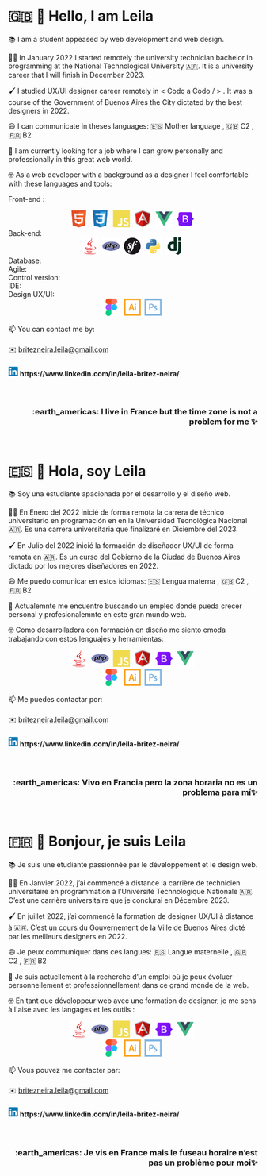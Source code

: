 # :uk:  👋 Hello, I am Leila 

  :books: I am a student appeased by web development and web design. 

 :woman_technologist: In January 2022 I started remotely the university technician bachelor in programming at the National Technological University :argentina:. It is a university career that I will finish in December 2023. 

 :paintbrush: I studied UX/UI designer career remotely in < Codo a Codo / > . It was a course of the Government of Buenos Aires the City dictated by the best designers in 2022. 

 😄 I can communicate in theses languages: :es: Mother language , :uk: C2 , :fr: B2 

 🌱 I am currently looking for a job where I can grow personally and professionally in this great web world.

 :nerd_face: As a web developer with a background as a designer I feel comfortable with these languages and tools: 

 Front-end : 
<div align="center">
 <img src="https://github.com/devicons/devicon/blob/master/icons/html5/html5-original.svg" title="HTML" alt="HTML" width="35" height="35">&nbsp;
 <img src="https://github.com/devicons/devicon/blob/master/icons/css3/css3-original.svg" title="CSS" alt="Css" width="35" height="35">&nbsp;
 <img src="https://github.com/devicons/devicon/blob/master/icons/javascript/javascript-plain.svg" title="JavaScrip" alt="JS" width="35" height="35">&nbsp;
<img src="https://github.com/devicons/devicon/blob/master/icons/angularjs/angularjs-original.svg" title="Angular" alt="Angular" width="35" height="35">&nbsp;
 <img src="https://github.com/devicons/devicon/blob/master/icons/vuejs/vuejs-original.svg" title="Vue" alt="Vue" width="35" height="35">&nbsp;
<img src="https://github.com/devicons/devicon/blob/master/icons/bootstrap/bootstrap-original.svg" title="Bootstrap" alt="Bootstrap" width="35" height="35">&nbsp;
</div>
Back-end: 
<div align="center">
<img src="https://github.com/devicons/devicon/blob/master/icons/java/java-plain.svg" title="Java" alt="Java" width="35" height="35">&nbsp;
<img src="https://github.com/devicons/devicon/blob/master/icons/php/php-original.svg" title="Php" alt="Php" width="35" height="35">&nbsp;
<img src="https://github.com/devicons/devicon/blob/master/icons/symfony/symfony-original.svg" title="Symfony" alt="Symfony" width="35" height="35">&nbsp;
<img src="https://github.com/devicons/devicon/blob/master/icons/python/python-original.svg" title="Python" alt="Python" width="35" height="35">&nbsp;
<img src="https://github.com/devicons/devicon/blob/master/icons/django/django-plain.svg" title="Django" alt="Django" width="35" height="35">&nbsp;
</div>
Database: 
<div align="center">
 
</div>
Agile: 
<div align="center">
 
</div>
Control version:
<div align="center">
 
</div>
IDE:
<div align="center">
 
</div>
Design UX/UI:
<div align="center">
 <img src="https://github.com/devicons/devicon/blob/master/icons/figma/figma-original.svg" title="Figma" alt="Figma" width="35" height="35">&nbsp;
 <img src="https://github.com/devicons/devicon/blob/master/icons/illustrator/illustrator-line.svg" title="Ilustrator" alt="Ilustrator" width="35" height="35">&nbsp;
 <img src="https://github.com/devicons/devicon/blob/master/icons/photoshop/photoshop-line.svg" title="Photoshop" alt="Photoshop" width="35" height="35">&nbsp;
</div>

 📫 You can contact me by: <br> <br>
 :envelope: britezneira.leila@gmail.com
 <h4><img src="https://github.com/devicons/devicon/blob/master/icons/linkedin/linkedin-original.svg" title="in" alt="in" width="20" height="20">  https://www.linkedin.com/in/leila-britez-neira/ </h4><br> 

 <h3 align = 'end'> :earth_americas: I live in France but the time zone is not a problem for me ✨ </h3> <br>
 
# :es:  👋 Hola, soy Leila 

 :books: Soy una estudiante apacionada por el desarrollo y el diseño web. 

 :woman_technologist: En Enero del 2022 inicié de forma remota la carrera de técnico universitario en programación en en la Universidad Tecnológica Nacional :argentina:. Es una carrera universitaria que finalizaré en Diciembre del 2023. 

 :paintbrush: En Julio del 2022 inicié la formación de diseñador UX/UI de forma remota en <Codo a Codo/> :argentina:. Es un curso del Gobierno de la Ciudad de Buenos Aires dictado por los mejores diseñadores en 2022. 

 😄 Me puedo comunicar en estos idiomas: :es: Lengua materna , 🇬🇧 C2 , :fr: B2 

 🌱 Actualemnte me encuentro buscando un empleo donde pueda crecer personal y profesionalemnte en este gran mundo web.
 
 :nerd_face: Como desarrolladora con formación en diseño me siento cmoda trabajando con estos lenguajes y herramientas: 
<div align="center">
 <img src="https://github.com/devicons/devicon/blob/master/icons/java/java-plain.svg" title="Java" alt="Java" width="35" height="35">&nbsp;
 <img src="https://github.com/devicons/devicon/blob/master/icons/php/php-original.svg" title="Php" alt="Php" width="35" height="35">&nbsp;
 <img src="https://github.com/devicons/devicon/blob/master/icons/javascript/javascript-plain.svg" title="JavaScrip" alt="JS" width="35" height="35">&nbsp;
	<img src="https://github.com/devicons/devicon/blob/master/icons/angularjs/angularjs-original.svg" title="Angular" alt="Angular" width="35" height="35">&nbsp;
 <img src="https://github.com/devicons/devicon/blob/master/icons/bootstrap/bootstrap-original.svg" title="Bootstrap" alt="Bootstrap" width="35" height="35">&nbsp;
 <img src="https://github.com/devicons/devicon/blob/master/icons/vuejs/vuejs-original.svg" title="Vue" alt="Vue" width="35" height="35">&nbsp;
</div>
<div align="center">
 <img src="https://github.com/devicons/devicon/blob/master/icons/figma/figma-original.svg" title="Figma" alt="Figma" width="35" height="35">&nbsp;
 <img src="https://github.com/devicons/devicon/blob/master/icons/illustrator/illustrator-line.svg" title="Ilustrator" alt="Ilustrator" width="35" height="35">&nbsp;
 <img src="https://github.com/devicons/devicon/blob/master/icons/photoshop/photoshop-line.svg" title="Photoshop" alt="Photoshop" width="35" height="35">&nbsp;
</div>

 📫 Me puedes contactar por: <br> <br>
 :envelope: britezneira.leila@gmail.com 
 <h4><img src="https://github.com/devicons/devicon/blob/master/icons/linkedin/linkedin-original.svg" title="in" alt="in" width="20" height="20">  https://www.linkedin.com/in/leila-britez-neira/ </h4><br> 

 <h3 align = 'end'> :earth_americas: Vivo en Francia pero la zona horaria no es un problema para mí✨ </h3> <br>

 # :fr:  👋 Bonjour, je suis Leila 

 :books: Je suis une étudiante passionnée par le développement et le design web. 

 :woman_technologist: En Janvier 2022, j’ai commencé à distance la carrière de technicien universitaire en programmation à l’Université Technologique Nationale :argentina:. C’est une carrière universitaire que je conclurai en Décembre 2023.

 :paintbrush: En juillet 2022, j’ai commencé la formation de designer UX/UI à distance à <Codo a Codo /> :argentina:. C’est un cours du Gouvernement de la Ville de Buenos Aires dicté par les meilleurs designers en 2022. 

 😄 Je peux communiquer dans ces langues: :es: Langue maternelle , :uk: C2 , :fr: B2  

 🌱 Je suis actuellement à la recherche d’un emploi où je peux évoluer personnellement et professionnellement dans ce grand monde de la web.
 
 :nerd_face: En tant que développeur web avec une formation de designer, je me sens à l'aise avec les langages et les outils : 
<div align="center">
 <img src="https://github.com/devicons/devicon/blob/master/icons/java/java-plain.svg" title="Java" alt="Java" width="35" height="35">&nbsp;
 <img src="https://github.com/devicons/devicon/blob/master/icons/php/php-original.svg" title="Php" alt="Php" width="35" height="35">&nbsp;
 <img src="https://github.com/devicons/devicon/blob/master/icons/javascript/javascript-plain.svg" title="JavaScrip" alt="JS" width="35" height="35">&nbsp;
	<img src="https://github.com/devicons/devicon/blob/master/icons/angularjs/angularjs-original.svg" title="Angular" alt="Angular" width="35" height="35">&nbsp;
 <img src="https://github.com/devicons/devicon/blob/master/icons/bootstrap/bootstrap-original.svg" title="Bootstrap" alt="Bootstrap" width="35" height="35">&nbsp;
 <img src="https://github.com/devicons/devicon/blob/master/icons/vuejs/vuejs-original.svg" title="Vue" alt="Vue" width="35" height="35">&nbsp;
</div>
<div align="center">
 <img src="https://github.com/devicons/devicon/blob/master/icons/figma/figma-original.svg" title="Figma" alt="Figma" width="35" height="35">&nbsp;
 <img src="https://github.com/devicons/devicon/blob/master/icons/illustrator/illustrator-line.svg" title="Ilustrator" alt="Ilustrator" width="35" height="35">&nbsp;
 <img src="https://github.com/devicons/devicon/blob/master/icons/photoshop/photoshop-line.svg" title="Photoshop" alt="Photoshop" width="35" height="35">&nbsp;
</div>

 📫 Vous pouvez me contacter par: <br> <br>
 :envelope: britezneira.leila@gmail.com 
 <h4><img src="https://github.com/devicons/devicon/blob/master/icons/linkedin/linkedin-original.svg" title="in" alt="in" width="20" height="20">  https://www.linkedin.com/in/leila-britez-neira/ </h4><br> 

 <h3 align = 'end'> :earth_americas: Je vis en France mais le fuseau horaire n’est pas un problème pour moi✨ </h3>

